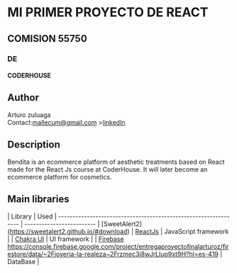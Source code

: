 # MI PRIMER PROYECTO DE REACT
## COMISION 55750
### DE
#### CODERHOUSE

## Author
Arturo zuluaga\
Contact:mallecum@gmail.com >[linkedIn](https://www.linkedin.com/in/arturo-zuluaga/)

## Description

Bendita is an ecommerce platform of aesthetic treatments based on React made for the React Js course at CoderHouse. It will later become an ecommerce platform for cosmetics.

## Main libraries
| Library                                                          | Used
| ---------------------------------------------------------------- | ------------------------- | [SweetAlert2] (https://sweetalert2.github.io/#download)
| [ReactJs](https://react.dev/)                                    | JavaScript framework      |
| [Chakra UI](https://chakra-ui.com/)                              | UI framework              |
| [Firebase](https://firebase.google.com/?hl=es)
 https://console.firebase.google.com/project/entregaproyectofinalarturoz/firestore/data/~2Fjoyeria-la-realeza~2Frzmec3j8wJrLlup9xt9H?hl=es-419                   | DataBase                  |


